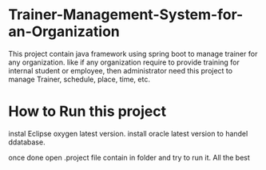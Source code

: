 # Trainer-Management-System-for-an-Organization

This project contain java framework using spring boot to manage trainer for any organization. like if any organization require to provide training for internal student or employee, then administrator need this project to manage Trainer, schedule, place, time, etc.

# How to Run this project 
instal Eclipse oxygen latest version.
install oracle latest version to handel ddatabase.

once done open .project file contain in folder and try to run it.
All the best
